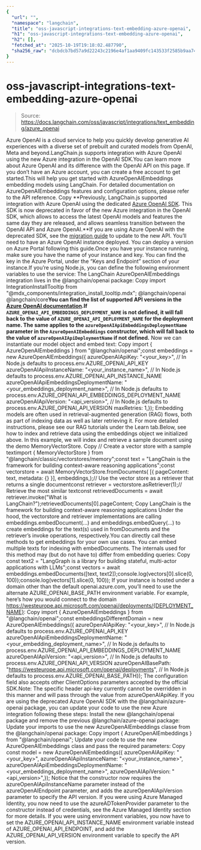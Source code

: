 ```yaml
---
{
  "url": "",
  "namespace": "langchain",
  "title": "oss-javascript-integrations-text-embedding-azure-openai",
  "h1": "oss-javascript-integrations-text-embedding-azure-openai",
  "h2": [],
  "fetched_at": "2025-10-19T19:18:02.487790",
  "sha256_raw": "dcbdcb7bd57a9d22243c2196e4af1aa9409fc143533f2585b9aa74731bbbd776"
}
---
```


# oss-javascript-integrations-text-embedding-azure-openai

> Source: https://docs.langchain.com/oss/javascript/integrations/text_embedding/azure_openai

Azure OpenAI is a cloud service to help you quickly develop generative AI experiences with a diverse set of prebuilt and curated models from OpenAI, Meta and beyond.LangChain.js supports integration with Azure OpenAI using the new Azure integration in the OpenAI SDK.You can learn more about Azure OpenAI and its difference with the OpenAI API on this page. If you don’t have an Azure account, you can create a free account to get started.This will help you get started with AzureOpenAIEmbeddings embedding models using LangChain. For detailed documentation on AzureOpenAIEmbeddings features and configuration options, please refer to the API reference.
Copy
<Info>**Previously, LangChain.js supported integration with Azure OpenAI using the dedicated [Azure OpenAI SDK](https://github.com/Azure/azure-sdk-for-js/tree/main/sdk/openai/openai). This SDK is now deprecated in favor of the new Azure integration in the OpenAI SDK, which allows to access the latest OpenAI models and features the same day they are released, and allows seamless transition between the OpenAI API and Azure OpenAI.**If you are using Azure OpenAI with the deprecated SDK, see the [migration guide](#migration-from-azure-openai-sdk) to update to the new API.</Info>
You’ll need to have an Azure OpenAI instance deployed. You can deploy a version on Azure Portal following this guide.Once you have your instance running, make sure you have the name of your instance and key. You can find the key in the Azure Portal, under the “Keys and Endpoint” section of your instance.If you’re using Node.js, you can define the following environment variables to use the service:
The LangChain AzureOpenAIEmbeddings integration lives in the @langchain/openai package:
Copy
import IntegrationInstallTooltip from "@mdx_components/integration_install_tooltip.mdx";<IntegrationInstallTooltip></IntegrationInstallTooltip><Npm2Yarn> @langchain/openai @langchain/core</Npm2Yarn><Info>**You can find the list of supported API versions in the [Azure OpenAI documentation](https://learn.microsoft.com/azure/ai-services/openai/reference).**</Info><Tip>**If `AZURE_OPENAI_API_EMBEDDINGS_DEPLOYMENT_NAME` is not defined, it will fall back to the value of `AZURE_OPENAI_API_DEPLOYMENT_NAME` for the deployment name. The same applies to the `azureOpenAIApiEmbeddingsDeploymentName` parameter in the `AzureOpenAIEmbeddings` constructor, which will fall back to the value of `azureOpenAIApiDeploymentName` if not defined.**</Tip>
Now we can instantiate our model object and embed text:
Copy
import { AzureOpenAIEmbeddings } from "@langchain/openai";const embeddings = new AzureOpenAIEmbeddings({ azureOpenAIApiKey: "<your_key>", // In Node.js defaults to process.env.AZURE_OPENAI_API_KEY azureOpenAIApiInstanceName: "<your_instance_name>", // In Node.js defaults to process.env.AZURE_OPENAI_API_INSTANCE_NAME azureOpenAIApiEmbeddingsDeploymentName: "<your_embeddings_deployment_name>", // In Node.js defaults to process.env.AZURE_OPENAI_API_EMBEDDINGS_DEPLOYMENT_NAME azureOpenAIApiVersion: "<api_version>", // In Node.js defaults to process.env.AZURE_OPENAI_API_VERSION maxRetries: 1,});
Embedding models are often used in retrieval-augmented generation (RAG) flows, both as part of indexing data as well as later retrieving it. For more detailed instructions, please see our RAG tutorials under the Learn tab.Below, see how to index and retrieve data using the embeddings object we initialized above. In this example, we will index and retrieve a sample document using the demo MemoryVectorStore.
Copy
// Create a vector store with a sample textimport { MemoryVectorStore } from "@langchain/classic/vectorstores/memory";const text = "LangChain is the framework for building context-aware reasoning applications";const vectorstore = await MemoryVectorStore.fromDocuments( [{ pageContent: text, metadata: {} }], embeddings,);// Use the vector store as a retriever that returns a single documentconst retriever = vectorstore.asRetriever(1);// Retrieve the most similar textconst retrievedDocuments = await retriever.invoke("What is LangChain?");retrievedDocuments[0].pageContent;
Copy
LangChain is the framework for building context-aware reasoning applications
Under the hood, the vectorstore and retriever implementations are calling embeddings.embedDocument(...) and embeddings.embedQuery(...) to create embeddings for the text(s) used in fromDocuments and the retriever’s invoke operations, respectively.You can directly call these methods to get embeddings for your own use cases.
You can embed multiple texts for indexing with embedDocuments. The internals used for this method may (but do not have to) differ from embedding queries:
Copy
const text2 = "LangGraph is a library for building stateful, multi-actor applications with LLMs";const vectors = await embeddings.embedDocuments([text, text2]);console.log(vectors[0].slice(0, 100));console.log(vectors[1].slice(0, 100));
If your instance is hosted under a domain other than the default openai.azure.com, you’ll need to use the alternate AZURE_OPENAI_BASE_PATH environment variable.
For example, here’s how you would connect to the domain https://westeurope.api.microsoft.com/openai/deployments/{DEPLOYMENT_NAME}:
Copy
import { AzureOpenAIEmbeddings } from "@langchain/openai";const embeddingsDifferentDomain = new AzureOpenAIEmbeddings({ azureOpenAIApiKey: "<your_key>", // In Node.js defaults to process.env.AZURE_OPENAI_API_KEY azureOpenAIApiEmbeddingsDeploymentName: "<your_embedding_deployment_name>", // In Node.js defaults to process.env.AZURE_OPENAI_API_EMBEDDINGS_DEPLOYMENT_NAME azureOpenAIApiVersion: "<api_version>", // In Node.js defaults to process.env.AZURE_OPENAI_API_VERSION azureOpenAIBasePath: "https://westeurope.api.microsoft.com/openai/deployments", // In Node.js defaults to process.env.AZURE_OPENAI_BASE_PATH});
The configuration field also accepts other ClientOptions parameters accepted by the official SDK.Note: The specific header api-key currently cannot be overridden in this manner and will pass through the value from azureOpenAIApiKey.
If you are using the deprecated Azure OpenAI SDK with the @langchain/azure-openai package, you can update your code to use the new Azure integration following these steps:
Install the new @langchain/openai package and remove the previous @langchain/azure-openai package:
Update your imports to use the new AzureOpenAIEmbeddings classe from the @langchain/openai package:
Copy
import { AzureOpenAIEmbeddings } from "@langchain/openai";
Update your code to use the new AzureOpenAIEmbeddings class and pass the required parameters:
Copy
const model = new AzureOpenAIEmbeddings({ azureOpenAIApiKey: "<your_key>", azureOpenAIApiInstanceName: "<your_instance_name>", azureOpenAIApiEmbeddingsDeploymentName: "<your_embeddings_deployment_name>", azureOpenAIApiVersion: "<api_version>",});
Notice that the constructor now requires the azureOpenAIApiInstanceName parameter instead of the azureOpenAIEndpoint parameter, and adds the azureOpenAIApiVersion parameter to specify the API version.
If you were using Azure Managed Identity, you now need to use the azureADTokenProvider parameter to the constructor instead of credentials, see the Azure Managed Identity section for more details.
If you were using environment variables, you now have to set the AZURE_OPENAI_API_INSTANCE_NAME environment variable instead of AZURE_OPENAI_API_ENDPOINT, and add the AZURE_OPENAI_API_VERSION environment variable to specify the API version.